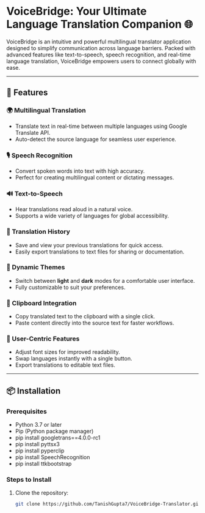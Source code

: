 # VoiceBridge: Your Ultimate Language Translation Companion 🌐

VoiceBridge is an intuitive and powerful multilingual translator application designed to simplify communication across language barriers. Packed with advanced features like text-to-speech, speech recognition, and real-time language translation, VoiceBridge empowers users to connect globally with ease.

---

## 🚀 **Features**
### **🌍 Multilingual Translation**
- Translate text in real-time between multiple languages using Google Translate API.
- Auto-detect the source language for seamless user experience.

### **🎙️ Speech Recognition**
- Convert spoken words into text with high accuracy.
- Perfect for creating multilingual content or dictating messages.

### **🔊 Text-to-Speech**
- Hear translations read aloud in a natural voice.
- Supports a wide variety of languages for global accessibility.

### **📜 Translation History**
- Save and view your previous translations for quick access.
- Easily export translations to text files for sharing or documentation.

### **🎨 Dynamic Themes**
- Switch between **light** and **dark** modes for a comfortable user interface.
- Fully customizable to suit your preferences.

### **📝 Clipboard Integration**
- Copy translated text to the clipboard with a single click.
- Paste content directly into the source text for faster workflows.

### **🔧 User-Centric Features**
- Adjust font sizes for improved readability.
- Swap languages instantly with a single button.
- Export translations to editable text files.

---

## 📦 **Installation**

### **Prerequisites**
- Python 3.7 or later
- Pip (Python package manager)
- pip install googletrans==4.0.0-rc1
- pip install pyttsx3
- pip install pyperclip
- pip install SpeechRecognition
- pip install ttkbootstrap


### **Steps to Install**
1. Clone the repository:
   ```bash
   git clone https://github.com/TanishGupta7/VoiceBridge-Translator.git
